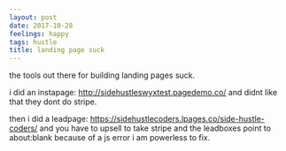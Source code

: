 ```yaml
---
layout: post
date: 2017-10-28
feelings: happy
tags: hustle
title: landing page suck
---
```


the tools out there for building landing pages suck.

i did an instapage: <http://sidehustleswyxtest.pagedemo.co/> and didnt like that they dont do stripe.

then i did a leadpage: <https://sidehustlecoders.lpages.co/side-hustle-coders/> and you have to upsell to take stripe and the leadboxes point to about:blank because of a js error i am powerless to fix.
